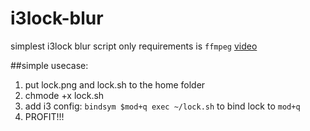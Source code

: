 # i3lock-blur

simplest i3lock blur script only requirements is `ffmpeg` [video](https://gfycat.com/SentimentalTemptingElephantbeetle)

##simple usecase:

1. put lock.png and lock.sh to the home folder
2. chmode +x lock.sh
3. add i3 config: `bindsym $mod+q exec ~/lock.sh` to bind lock to `mod+q`
4. PROFIT!!!

